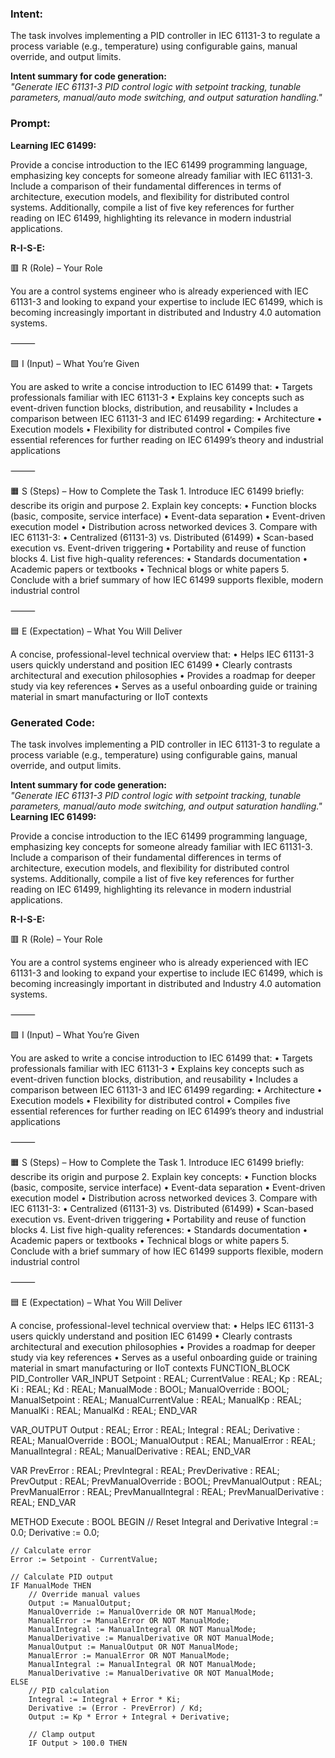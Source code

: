 ### Intent:
The task involves implementing a PID controller in IEC 61131-3 to regulate a process variable (e.g., temperature) using configurable gains, manual override, and output limits.  

**Intent summary for code generation:**  
*"Generate IEC 61131-3 PID control logic with setpoint tracking, tunable parameters, manual/auto mode switching, and output saturation handling."*

### Prompt:
**Learning IEC 61499:**

Provide a concise introduction to the IEC 61499 programming language, emphasizing key concepts for someone already familiar with IEC 61131-3. Include a comparison of their fundamental differences in terms of architecture, execution models, and flexibility for distributed control systems. Additionally, compile a list of five key references for further reading on IEC 61499, highlighting its relevance in modern industrial applications.

**R-I-S-E:**

🟥 R (Role) – Your Role

You are a control systems engineer who is already experienced with IEC 61131-3 and looking to expand your expertise to include IEC 61499, which is becoming increasingly important in distributed and Industry 4.0 automation systems.

⸻

🟩 I (Input) – What You’re Given

You are asked to write a concise introduction to IEC 61499 that:
	•	Targets professionals familiar with IEC 61131-3
	•	Explains key concepts such as event-driven function blocks, distribution, and reusability
	•	Includes a comparison between IEC 61131-3 and IEC 61499 regarding:
	•	Architecture
	•	Execution models
	•	Flexibility for distributed control
	•	Compiles five essential references for further reading on IEC 61499’s theory and industrial applications

⸻

🟧 S (Steps) – How to Complete the Task
	1.	Introduce IEC 61499 briefly: describe its origin and purpose
	2.	Explain key concepts:
	•	Function blocks (basic, composite, service interface)
	•	Event-data separation
	•	Event-driven execution model
	•	Distribution across networked devices
	3.	Compare with IEC 61131-3:
	•	Centralized (61131-3) vs. Distributed (61499)
	•	Scan-based execution vs. Event-driven triggering
	•	Portability and reuse of function blocks
	4.	List five high-quality references:
	•	Standards documentation
	•	Academic papers or textbooks
	•	Technical blogs or white papers
	5.	Conclude with a brief summary of how IEC 61499 supports flexible, modern industrial control

⸻

🟦 E (Expectation) – What You Will Deliver

A concise, professional-level technical overview that:
	•	Helps IEC 61131-3 users quickly understand and position IEC 61499
	•	Clearly contrasts architectural and execution philosophies
	•	Provides a roadmap for deeper study via key references
	•	Serves as a useful onboarding guide or training material in smart manufacturing or IIoT contexts

### Generated Code:
The task involves implementing a PID controller in IEC 61131-3 to regulate a process variable (e.g., temperature) using configurable gains, manual override, and output limits.  

**Intent summary for code generation:**  
*"Generate IEC 61131-3 PID control logic with setpoint tracking, tunable parameters, manual/auto mode switching, and output saturation handling."*
**Learning IEC 61499:**

Provide a concise introduction to the IEC 61499 programming language, emphasizing key concepts for someone already familiar with IEC 61131-3. Include a comparison of their fundamental differences in terms of architecture, execution models, and flexibility for distributed control systems. Additionally, compile a list of five key references for further reading on IEC 61499, highlighting its relevance in modern industrial applications.

**R-I-S-E:**

🟥 R (Role) – Your Role

You are a control systems engineer who is already experienced with IEC 61131-3 and looking to expand your expertise to include IEC 61499, which is becoming increasingly important in distributed and Industry 4.0 automation systems.

⸻

🟩 I (Input) – What You’re Given

You are asked to write a concise introduction to IEC 61499 that:
	•	Targets professionals familiar with IEC 61131-3
	•	Explains key concepts such as event-driven function blocks, distribution, and reusability
	•	Includes a comparison between IEC 61131-3 and IEC 61499 regarding:
	•	Architecture
	•	Execution models
	•	Flexibility for distributed control
	•	Compiles five essential references for further reading on IEC 61499’s theory and industrial applications

⸻

🟧 S (Steps) – How to Complete the Task
	1.	Introduce IEC 61499 briefly: describe its origin and purpose
	2.	Explain key concepts:
	•	Function blocks (basic, composite, service interface)
	•	Event-data separation
	•	Event-driven execution model
	•	Distribution across networked devices
	3.	Compare with IEC 61131-3:
	•	Centralized (61131-3) vs. Distributed (61499)
	•	Scan-based execution vs. Event-driven triggering
	•	Portability and reuse of function blocks
	4.	List five high-quality references:
	•	Standards documentation
	•	Academic papers or textbooks
	•	Technical blogs or white papers
	5.	Conclude with a brief summary of how IEC 61499 supports flexible, modern industrial control

⸻

🟦 E (Expectation) – What You Will Deliver

A concise, professional-level technical overview that:
	•	Helps IEC 61131-3 users quickly understand and position IEC 61499
	•	Clearly contrasts architectural and execution philosophies
	•	Provides a roadmap for deeper study via key references
	•	Serves as a useful onboarding guide or training material in smart manufacturing or IIoT contexts
FUNCTION_BLOCK PID_Controller
VAR_INPUT
    Setpoint : REAL;
    CurrentValue : REAL;
    Kp : REAL;
    Ki : REAL;
    Kd : REAL;
    ManualMode : BOOL;
    ManualOverride : BOOL;
    ManualSetpoint : REAL;
    ManualCurrentValue : REAL;
    ManualKp : REAL;
    ManualKi : REAL;
    ManualKd : REAL;
END_VAR

VAR_OUTPUT
    Output : REAL;
    Error : REAL;
    Integral : REAL;
    Derivative : REAL;
    ManualOverride : BOOL;
    ManualOutput : REAL;
    ManualError : REAL;
    ManualIntegral : REAL;
    ManualDerivative : REAL;
END_VAR

VAR
    PrevError : REAL;
    PrevIntegral : REAL;
    PrevDerivative : REAL;
    PrevOutput : REAL;
    PrevManualOverride : BOOL;
    PrevManualOutput : REAL;
    PrevManualError : REAL;
    PrevManualIntegral : REAL;
    PrevManualDerivative : REAL;
END_VAR

METHOD Execute : BOOL
BEGIN
    // Reset Integral and Derivative
    Integral := 0.0;
    Derivative := 0.0;

    // Calculate error
    Error := Setpoint - CurrentValue;

    // Calculate PID output
    IF ManualMode THEN
        // Override manual values
        Output := ManualOutput;
        ManualOverride := ManualOverride OR NOT ManualMode;
        ManualError := ManualError OR NOT ManualMode;
        ManualIntegral := ManualIntegral OR NOT ManualMode;
        ManualDerivative := ManualDerivative OR NOT ManualMode;
        ManualOutput := ManualOutput OR NOT ManualMode;
        ManualError := ManualError OR NOT ManualMode;
        ManualIntegral := ManualIntegral OR NOT ManualMode;
        ManualDerivative := ManualDerivative OR NOT ManualMode;
    ELSE
        // PID calculation
        Integral := Integral + Error * Ki;
        Derivative := (Error - PrevError) / Kd;
        Output := Kp * Error + Integral + Derivative;

        // Clamp output
        IF Output > 100.0 THEN
